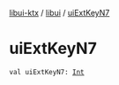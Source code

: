 [libui-ktx](../index.md) / [libui](index.md) / [uiExtKeyN7](./ui-ext-key-n7.md)

# uiExtKeyN7

`val uiExtKeyN7: `[`Int`](https://kotlinlang.org/api/latest/jvm/stdlib/kotlin/-int/index.html)